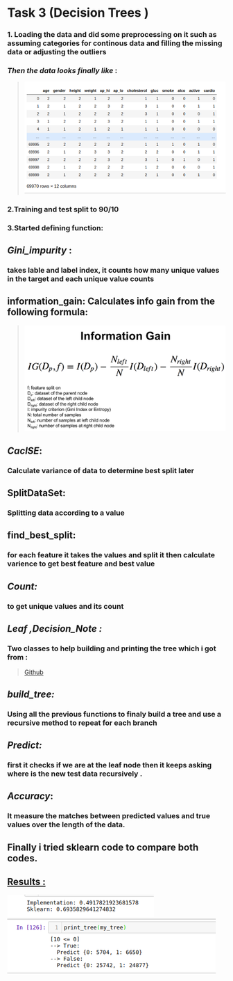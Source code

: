 # Task 3 (Decision Trees )
### 1. Loading the data and did some preprocessing on it such as assuming categories for continous data and filling the missing data or adjusting the outliers

### *Then the data looks finally like* :
 > ![alt text](1.png)
### 2.Training and test split to 90/10 
### 3.Started defining function:
## *Gini_impurity* :
### takes lable and label index, it counts how many unique values in the target and each unique value counts
## information_gain: Calculates info gain from the following formula:
> ![alt text](2.png)

## *CaclSE*:
### Calculate variance of data to determine best split later
## SplitDataSet:
### Splitting data according to a value
## find_best_split:
### for each feature it takes the values and split it then calculate varience to get best feature and best value 
## *Count:*
### to get unique values and its count
## *Leaf ,Decision_Note :*
### Two classes to help building and printing the tree which i got from :
> [Github](linkhttps://github.com/random-forests/tutorials/blob/master/decision_tree.ipynb)
## *build_tree:*
### Using all the previous functions to finaly build a tree and use a recursive method to repeat for each branch
## *Predict:*
### first it checks if we are at the leaf node then it keeps asking where is the new test data recursively .
## *Accuracy*:
### It measure the matches between predicted values and true values over the length of the data.

## Finally i tried sklearn code to compare both codes.

## <u>Results : <u>
![alt text](3.png)
![alt text](4.png)
